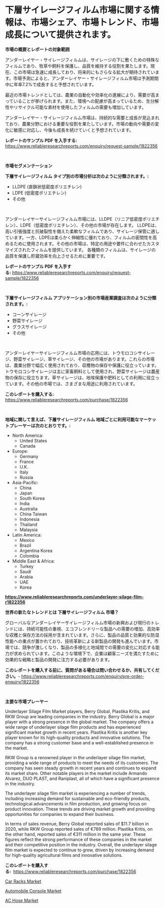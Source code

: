 <p><h1>下層サイレージフィルム市場に関する情報は、市場シェア、市場トレンド、市場成長について提供されます。</h1></p><p><strong>市場の概要とレポートの対象範囲</strong></p>
<p><p>アンダーレイヤー・サイレージフィルムは、サイレージの下に敷くための特殊なフィルムであり、牧草や飼料を保護し、品質を維持する役割を果たします。現在、この市場は急速に成長しており、将来的にもさらなる拡大が期待されています。市場予測によると、アンダーレイヤー・サイレージフィルム市場は予測期間中に年率7.2%で成長すると予想されています。</p><p>最近の市場トレンドとしては、農業の自動化や効率化の進展により、需要が高まっていることが挙げられます。また、環境への配慮が高まっているため、生分解性やリサイクル可能な素材を使用したフィルムの需要も増加しています。</p><p>アンダーレイヤー・サイレージフィルム市場は、持続的な需要と成長が見込まれており、農業分野における重要な役割を果たしています。市場の動向や需要の変化に敏感に対応し、今後も成長を続けていくと予想されています。</p></p>
<p><strong>レポートのサンプル PDF を入手する:</strong> <a href="https://www.reliableresearchreports.com/enquiry/request-sample/1822356">https://www.reliableresearchreports.com/enquiry/request-sample/1822356</a></p>
<p>&nbsp;</p>
<p><strong>市場セグメンテーション</strong></p>
<p><strong>下層サイレージフィルム タイプ別の市場分析は次のように分類されます。:</strong></p>
<p><ul><li>LLDPE (直鎖状低密度ポリエチレン)</li><li>LDPE (低密度ポリエチレン)</li><li>その他</li></ul></p>
<p>&nbsp;</p>
<p><p>アンダーレイヤーサイレージフィルム市場には、LLDPE（リニア低密度ポリエチレン）、LDPE（低密度ポリエチレン）、その他の市場が存在します。 LLDPEは、高い引張強度と抗破裂性を備えた柔軟なフィルムであり、サイレージ保管に適しています。一方、LDPEは柔らかく伸縮性に優れており、フィルムの密閉性を高めるために使用されます。その他の市場は、特定の用途や要件に合わせたカスタマイズされたフィルムを提供しています。 各種類のフィルムは、サイレージの品質を保護し貯蔵効率を向上させるために重要です。</p></p>
<p><strong>レポートのサンプル PDF を入手する:</strong>&nbsp;<a href="https://www.reliableresearchreports.com/enquiry/request-sample/1822356">https://www.reliableresearchreports.com/enquiry/request-sample/1822356</a></p>
<p>&nbsp;</p>
<p><strong> 下層サイレージフィルム アプリケーション別の市場産業調査は次のように分類されます。:</strong></p>
<p><ul><li>コーンサイレージ</li><li>野菜サイレージ</li><li>グラスサイレージ</li><li>その他</li></ul></p>
<p>&nbsp;</p>
<p><p>アンダーレイヤーサイレージフィルム市場の応用には、トウモロコシサイレージ、野菜サイレージ、草サイレージ、その他の市場があります。これらの市場は、農業分野で幅広く使用されており、収穫物の保存や保護に役立っています。トウモロコシサイレージは主に家畜飼料として使用され、野菜サイレージは農産物の保存に役立ちます。草サイレージは、地埃保護や肥料としての利用に役立っています。その他の市場では、さまざまな用途に利用されています。</p></p>
<p><strong>このレポートを購入する:</strong>&nbsp; <a href="https://www.reliableresearchreports.com/purchase/1822356">https://www.reliableresearchreports.com/purchase/1822356</a></p>
<p>&nbsp;</p>
<p><strong>地域に関して言えば、下層サイレージフィルム 地域ごとに利用可能なマーケットプレーヤーは次のとおりです。:</strong></p>
<p><ul>
    <li>
        North America:
        <ul>
            <li>United States</li>
            <li>Canada</li>
        </ul>
    </li>
    <li>
        Europe:
        <ul>
            <li>Germany</li>
            <li>France</li>
            <li>U.K.</li>
            <li>Italy</li>
            <li>Russia</li>
        </ul>
    </li>
    <li>
        Asia-Pacific:
        <ul>
            <li>China</li>
            <li>Japan</li>
            <li>South Korea</li>
            <li>India</li>
            <li>Australia</li>
            <li>China Taiwan</li>
            <li>Indonesia</li>
            <li>Thailand</li>
            <li>Malaysia</li>
        </ul>
    </li>
    <li>
        Latin America:
        <ul>
            <li>Mexico</li>
            <li>Brazil</li>
            <li>Argentina Korea</li>
            <li>Colombia</li>
        </ul>
    </li>
    <li>
        Middle East & Africa:
        <ul>
            <li>Turkey</li>
            <li>Saudi</li>
            <li>Arabia</li>
            <li>UAE</li>
            <li>Korea</li>
        </ul>
    </li>
    </ul></p>
<p><strong><a href="https://www.reliableresearchreports.com/underlayer-silage-film-r1822356">https://www.reliableresearchreports.com/underlayer-silage-film-r1822356</a></strong>&nbsp;</p>
<p><strong>世界の新たなトレンドとは 下層サイレージフィルム 市場？</strong></p>
<p><p>グローバルなアンダーレイヤーサイレージフィルム市場の新興および現行のトレンドには、持続可能性の重視、エコフレンドリーな製品への需要の増加、高効率な収穫と保存方法の採用が含まれています。さらに、製品の品質と効果的な防湿性能への重点が置かれており、技術革新による新製品の開発も進んでいます。市場では、競争が激しくなり、製品の多様化と地域間での需要の変化に対応する能力が求められています。このような環境下で、企業は顧客ニーズを満たすために効果的な戦略と製品の開発に注力する必要があります。</p></p>
<p><strong>このレポートを購入する前に、質問がある場合は問い合わせるか、共有してください。</strong>- <a href="https://www.reliableresearchreports.com/enquiry/pre-order-enquiry/1822356">https://www.reliableresearchreports.com/enquiry/pre-order-enquiry/1822356</a></p>
<p>&nbsp;</p>
<p><strong>主要な市場プレーヤー</strong></p>
<p><p>Underlayer Silage Film Market players, Berry Global, Plastika Kritis, and RKW Group are leading companies in the industry. Berry Global is a major player with a strong presence in the global market. The company offers a wide range of underlayer silage film products and has experienced significant market growth in recent years. Plastika Kritis is another key player known for its high-quality products and innovative solutions. The company has a strong customer base and a well-established presence in the market.</p><p>RKW Group is a renowned player in the underlayer silage film market, providing a wide range of products to meet the needs of its customers. The company has seen steady growth in recent years and continues to expand its market share. Other notable players in the market include Armando Alvarez, DUO PLAST, and Raniplast, all of which have a significant presence in the industry.</p><p>The underlayer silage film market is experiencing a number of trends, including increasing demand for sustainable and eco-friendly products, technological advancements in film production, and growing focus on product innovation. These trends are driving market growth and providing opportunities for companies to expand their business.</p><p>In terms of sales revenue, Berry Global reported sales of $11.7 billion in 2020, while RKW Group reported sales of €789 million. Plastika Kritis, on the other hand, reported sales of €311 million in the same year. These figures reflect the strong performance of these companies in the market and their competitive position in the industry. Overall, the underlayer silage film market is expected to continue to grow, driven by increasing demand for high-quality agricultural films and innovative solutions.</p></p>
<p><strong>このレポートを購入する:</strong>&nbsp;&nbsp;<a href="https://www.reliableresearchreports.com/purchase/1822356">https://www.reliableresearchreports.com/purchase/1822356</a></p>
<p><p><a href="https://www.linkedin.com/pulse/car-racks-market-research-report-forecasted-period-from-2024-3usje?trackingId=SkWPfU%2F27cxYKNy8Iu8m1Q%3D%3D">Car Racks Market</a></p><p><a href="https://www.linkedin.com/pulse/automobile-console-market-size-reflecting-forecast-till-2031-1ylle?trackingId=OnP46UDpSqumdeWUS89ZFQ%3D%3D">Automobile Console Market</a></p><p><a href="https://www.linkedin.com/pulse/ac-hose-market-size-reflecting-forecast-till-2031-type-application-jwn7e?trackingId=9Qt499HzW3WKR9jF5cLkGA%3D%3D">AC Hose Market</a></p></p>